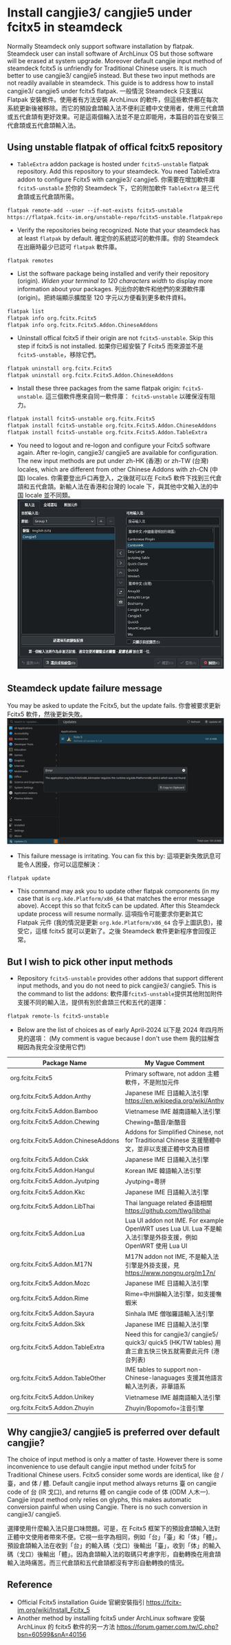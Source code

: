 # Install cangjie3/ cangjie5 under fcitx5 in steamdeck

Normally Steamdeck only support software installation by flatpak. Steamdeck user can install software of ArchLinux OS but those software will be erased at system upgrade. Moreover default cangjie input method of steamdeck fcitx5 is unfriendly for Traditional Chinese users. It is much better to use cangjie3/ cangjie5 instead. But these two input methods are not readily available in steamdeck. This guide is to address how to install cangjie3/ cangjie5 under fcitx5 flatpak. 一般情況 Steamdeck 只支援以 Flatpak 安裝軟件。使用者有方法安裝 ArchLinux 的軟件，但這些軟件都在每次系統更新後被移除。而它的預設倉頡輸入法不便利正體中文使用者，使用三代倉頡或五代倉頡有更好效果。可是這兩個輪入法並不是立即能用，本篇目的旨在安裝三代倉頡或五代倉頡輸入法。

## Using unstable flatpak of offical fcitx5 repository
- ```TableExtra``` addon package is hosted under ```fcitx5-unstable``` flatpak repository. Add this repository to your steamdeck. You need TableExtra addon to configure Fcitx5 with cangjie3/ cangjie5. 你需要在增加軟件庫 ```fcitx5-unstable``` 於你的 Steamdeck 下，它的附加軟件 ```TableExtra``` 是三代倉頡或五代倉頡所需。
```
flatpak remote-add --user --if-not-exists fcitx5-unstable https://flatpak.fcitx-im.org/unstable-repo/fcitx5-unstable.flatpakrepo
```

- Verify the repositories being recognized. Note that your steamdeck has at least ```flatpak``` by default. 確定你的系統認可的軟件庫。你的 Steamdeck 在出廠時最少已認可 ```flatpak``` 軟件庫。
```
flatpak remotes
```

- List the software package being installed and verify their repository (origin). *Widen your terminal to 120 characters width* to display more information about your packages. 列出你的軟件和他們的來源軟件庫 (origin)。把終端顯示擴闊至 120 字元以方便看到更多軟件資料。
```
flatpak list
flatpak info org.fcitx.Fcitx5
flatpak info org.fcitx.Fcitx5.Addon.ChineseAddons
```

- Uninstall offical fcitx5 if their origin are not ```fcitx5-unstable```. Skip this step if fcitx5 is not installed. 如果你已經安裝了 Fcitx5 而來源並不是```fcitx5-unstable```，移除它們。
```
flatpak uninstall org.fcitx.Fcitx5
flatpak uninstall org.fcitx.Fcitx5.Addon.ChineseAddons
```

- Install these three packages from the same flatpak origin: ```fcitx5-unstable```. 這三個軟件應來自同一軟件庫： ```fcitx5-unstable``` 以確保沒有阻力。
```
flatpak install fcitx5-unstable org.fcitx.Fcitx5
flatpak install fcitx5-unstable org.fcitx.Fcitx5.Addon.ChineseAddons
flatpak install fcitx5-unstable org.fcitx.Fcitx5.Addon.TableExtra
```

- You need to logout and re-logon and configure your Fcitx5 software again. After re-login, cangjie3/ cangjie5 are available for configuration. The new input methods are put under zh-HK (香港) or zh-TW (台灣) locales, which are different from other Chinese Addons with zh-CN (中国) locales. 你需要登出戶口再登入，之後就可以在 Fcitx5 軟件下找到三代倉頡和五代倉頡。新輸人法在香港和台灣的 locale 下，與其他中文輸入法的中国 locale 並不同類。
![Alt](fcitx5_table_extra.jpg)

## Steamdeck update failure message
You may be asked to update the Fcitx5, but the update fails. 你會被要求更新 Fcitx5 軟件，然後更新失敗。
![Alt](steamdeck_fcitx5_update_fail.jpg)

- This failure message is irritating. You can fix this by: 這項更新失敗訊息可能令人困擾，你可以這麼解決：
```
flatpak update
```
- This command may ask you to update other flatpak components (in my case that is ```org.kde.Platform/x86_64``` that matches the error message above). Accept this so that fcitx5 can be updated. After this Steamdeck update process will resume normally. 這項指令可能要求你更新其它 Flatpak 元件 (我的情況是更新 ```org.kde.Platform/x86_64``` 合乎上圖訊息)，接受它，這樣 fcitx5 就可以更新了。之後 Steamdeck 軟件更新程序會回復正常。

## But I wish to pick other input methods
- Repository ```fcitx5-unstable``` provides other addons that support different input methods, and you do not need to pick cangjie3/ cangjie5. This is the command to list the addons: 軟件庫```fcitx5-unstable```提供其他附加附件支援不同的輸入法，提供有別於倉頡三代和五代的選擇：
```
flatpak remote-ls fcitx5-unstable 
```
- Below are the list of choices as of early April-2024 以下是 2024 年四月所見的選項： (My comment is vague because I don't use them 我的註解含糊因為我完全沒使用它們)

| Package Name                            | My Vague Comment                                                                                                      |
| --------------------------------------- | --------------------------------------------------------------------------------------------------------------------- |
| org.fcitx.Fcitx5                        | Primary software, not addon 主體軟件，不是附加元件                                                                       |
| org.fcitx.Fcitx5.Addon.Anthy            | Japanese IME 日語輸入法引擎 https://en.wikipedia.org/wiki/Anthy                                                         |
| org.fcitx.Fcitx5.Addon.Bamboo           | Vietnamese IME 越南語輸入法引擎                                                                                         |
| org.fcitx.Fcitx5.Addon.Chewing          | Chewing=酷音/新酷音                                                                                                    |
| org.fcitx.Fcitx5.Addon.ChineseAddons    | Addons for Simplified Chinese, not for Traditional Chinese 支援簡體中文，並非以支援正體中文為目標                           |
| org.fcitx.Fcitx5.Addon.Cskk             | Japanese IME 日語輸入法引擎                                                                                             |
| org.fcitx.Fcitx5.Addon.Hangul           | Korean IME 韓語輸入法引擎                                                                                               |
| org.fcitx.Fcitx5.Addon.Jyutping         | Jyutping=粵拼                                                                                                         |
| org.fcitx.Fcitx5.Addon.Kkc              | Japanese IME 日語輸入法引擎                                                                                             |
| org.fcitx.Fcitx5.Addon.LibThai          | Thai language related 泰語相關 https://github.com/tlwg/libthai                                                         |
| org.fcitx.Fcitx5.Addon.Lua              | Lua UI addon not IME. For example OpenWRT uses Lua UI. Lua 不是輸入法引擎是外掛支援，例如 OpenWRT 使用 Lua UI              |
| org.fcitx.Fcitx5.Addon.M17N             | M17N addon not IME, 不是輸入法引擎是外掛支援，見 https://www.nongnu.org/m17n/                                             |
| org.fcitx.Fcitx5.Addon.Mozc             | Japanese IME 日語輸入法引擎                                                                                             |
| org.fcitx.Fcitx5.Addon.Rime             | Rime=中州韻輸入法引擎，如支援嘸蝦米                                                                                       |
| org.fcitx.Fcitx5.Addon.Sayura           | Sinhala IME 僧咖羅語輸入法引擎                                                                                          |
| org.fcitx.Fcitx5.Addon.Skk              | Japanese IME 日語輸入法引擎                                                                                             |
| org.fcitx.Fcitx5.Addon.TableExtra       | Need this for cangjie3/ cangjie5/ quick3/ quick5 (HK/TW tables) 用倉三倉五快三快五就需要此元件 (港台列表)                   |
| org.fcitx.Fcitx5.Addon.TableOther       | IME tables to support non-Chinese-lanaguages 支援其他語言輸入法列表，非華語系                                              |
| org.fcitx.Fcitx5.Addon.Unikey           | Vietnamese IME 越南語輸入法引擎                                                                                         |
| org.fcitx.Fcitx5.Addon.Zhuyin           | Zhuyin/Bopomofo=注音引擎                                                                                               |


## Why cangjie3/ cangjie5 is preferred over default cangjie?
The choice of input method is only a matter of taste. However there is some inconvenience to use default cangjie input method under fcitx5 for Traditional Chinese users. Fcitx5 consider some words are identical, like 台 / 臺，and 体 / 體. Default cangjie input method always returns 臺 on cangjie code of 台 (IR 戈口), and returns 體 on cangjie code of 体 (ODM 人木一). Cangjie input method only relies on glyphs, this makes automatic conversion painful when using Cangjie. There is no such conversion in cangjie3/ cangjie5. 

選擇使用什麼輸入法只是口味問題。可是，在 Fcitx5 框架下的預設倉頡輸入法對正體中文使用者帶來不便。它視一些字為相同，例如「台」「臺」和「体」「體」。預設倉頡輸入法在收到「台」的輸入碼（戈口）後輸出「臺」，收到「体」的輸入碼（戈口）後輸出「體」。因為倉頡輸入法的取碼只考慮字形，自動轉換在用倉頡輸入法時痛苦。而三代倉頡和五代倉頡都沒有字形自動轉換的情況。

## Reference
- Official Fcitx5 installation Guide 官網安裝指引 https://fcitx-im.org/wiki/Install_Fcitx_5
- Another method by installing fcitx5 under ArchLinux software 安裝 ArchLinux 的 fcitx5 軟件的另一方法 https://forum.gamer.com.tw/C.php?bsn=60599&snA=40156


